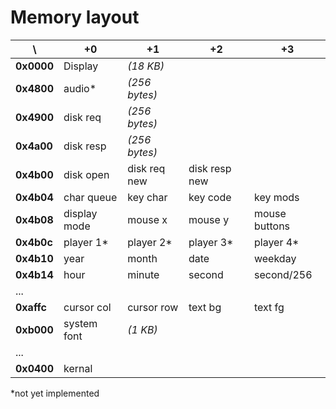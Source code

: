 Memory layout
=============

\          | +0           | +1            | +2            | +3
-----------|--------------|---------------|---------------|--------------
**0x0000** | Display      | _(18 KB)_     |               |
**0x4800** | audio*       | _(256 bytes)_ |               |
**0x4900** | disk req     | _(256 bytes)_ |               |
**0x4a00** | disk resp    | _(256 bytes)_ |               |
**0x4b00** | disk open    | disk req new  | disk resp new |
**0x4b04** | char queue   | key char      | key code      | key mods
**0x4b08** | display mode | mouse x       | mouse y       | mouse buttons
**0x4b0c** | player 1*    | player 2*     | player 3*     | player 4*
**0x4b10** | year         | month         | date          | weekday
**0x4b14** | hour         | minute        | second        | second/256
...        |              |               |               |
**0xaffc** | cursor col   | cursor row    | text bg       | text fg
**0xb000** | system font  | _(1 KB)_      |               |
...        |              |               |               |
**0x0400** | kernal       |               |               |

*not yet implemented
